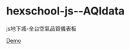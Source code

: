 # hexschool-js--AQIdata
js地下城-全台空氣品質儀表板

<a href="https://douglas06mp.github.io/hexschool-js--AQIdata/">Demo</a>
